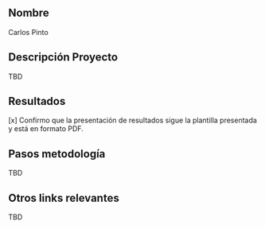 ## Nombre

Carlos Pinto

## Descripción Proyecto

TBD

## Resultados

[x] Confirmo que la presentación de resultados sigue la plantilla presentada y está en formato PDF.

## Pasos metodología

TBD

## Otros links relevantes

TBD
